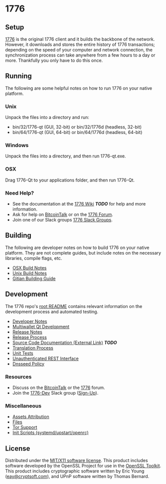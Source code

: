 1776
=====================

Setup
---------------------
[1776](https://freedom.social/) is the original 1776 client and it builds the backbone of the network. However, it downloads and stores the entire history of 1776 transactions; depending on the speed of your computer and network connection, the synchronization process can take anywhere from a few hours to a day or more. Thankfully you only have to do this once.

Running
---------------------
The following are some helpful notes on how to run 1776 on your native platform.

### Unix

Unpack the files into a directory and run:

- bin/32/1776-qt (GUI, 32-bit) or bin/32/1776d (headless, 32-bit)
- bin/64/1776-qt (GUI, 64-bit) or bin/64/1776d (headless, 64-bit)

### Windows

Unpack the files into a directory, and then run 1776-qt.exe.

### OSX

Drag 1776-Qt to your applications folder, and then run 1776-Qt.

### Need Help?

* See the documentation at the [1776 Wiki](https://en.bitcoin.it/wiki/Main_Page) ***TODO***
for help and more information.
* Ask for help on [BitcoinTalk](https://bitcointalk.org/index.php?topic=1262920.0) or on the [1776 Forum](http://forum.1776.org/).
* Join one of our Slack groups [1776 Slack Groups](https://1776.org/slack-logins/).

Building
---------------------
The following are developer notes on how to build 1776 on your native platform. They are not complete guides, but include notes on the necessary libraries, compile flags, etc.

- [OSX Build Notes](build-osx.md)
- [Unix Build Notes](build-unix.md)
- [Gitian Building Guide](gitian-building.md)

Development
---------------------
The 1776 repo's [root README](https://github.com/1776/1776/blob/master/README.md) contains relevant information on the development process and automated testing.

- [Developer Notes](developer-notes.md)
- [Multiwallet Qt Development](multiwallet-qt.md)
- [Release Notes](release-notes.md)
- [Release Process](release-process.md)
- [Source Code Documentation (External Link)](https://dev.visucore.com/bitcoin/doxygen/) ***TODO***
- [Translation Process](translation_process.md)
- [Unit Tests](unit-tests.md)
- [Unauthenticated REST Interface](REST-interface.md)
- [Dnsseed Policy](dnsseed-policy.md)

### Resources

* Discuss on the [BitcoinTalk](https://bitcointalk.org/index.php?topic=1262920.0) or the [1776](http://forum.1776.org/) forum.
* Join the [1776-Dev](https://1776-dev.slack.com/) Slack group ([Sign-Up](https://1776-dev.herokuapp.com/)).

### Miscellaneous
- [Assets Attribution](assets-attribution.md)
- [Files](files.md)
- [Tor Support](tor.md)
- [Init Scripts (systemd/upstart/openrc)](init.md)

License
---------------------
Distributed under the [MIT/X11 software license](http://www.opensource.org/licenses/mit-license.php).
This product includes software developed by the OpenSSL Project for use in the [OpenSSL Toolkit](https://www.openssl.org/). This product includes
cryptographic software written by Eric Young ([eay@cryptsoft.com](mailto:eay@cryptsoft.com)), and UPnP software written by Thomas Bernard.

